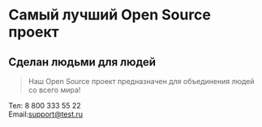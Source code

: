 # Самый лучший Open Source проект

## Сделан людьми для людей

> Наш Open Source проект предназначен для объединения людей со всего мира!  

 Тел: 8 800 333 55 22  
 Email:support@test.ru
